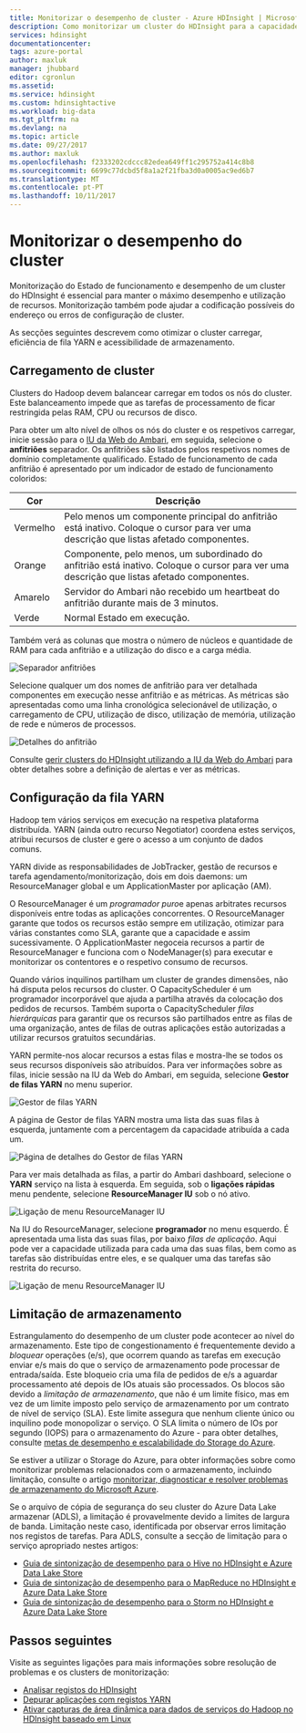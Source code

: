 ```yaml
---
title: Monitorizar o desempenho de cluster - Azure HDInsight | Microsoft Docs
description: Como monitorizar um cluster do HDInsight para a capacidade e o desempenho.
services: hdinsight
documentationcenter: 
tags: azure-portal
author: maxluk
manager: jhubbard
editor: cgronlun
ms.assetid: 
ms.service: hdinsight
ms.custom: hdinsightactive
ms.workload: big-data
ms.tgt_pltfrm: na
ms.devlang: na
ms.topic: article
ms.date: 09/27/2017
ms.author: maxluk
ms.openlocfilehash: f2333202cdccc82edea649ff1c295752a414c8b8
ms.sourcegitcommit: 6699c77dcbd5f8a1a2f21fba3d0a0005ac9ed6b7
ms.translationtype: MT
ms.contentlocale: pt-PT
ms.lasthandoff: 10/11/2017
---
```

# <a name="monitor-cluster-performance"></a>Monitorizar o desempenho do cluster

Monitorização do Estado de funcionamento e desempenho de um cluster do HDInsight é essencial para manter o máximo desempenho e utilização de recursos. Monitorização também pode ajudar a codificação possíveis do endereço ou erros de configuração de cluster.

As secções seguintes descrevem como otimizar o cluster carregar, eficiência de fila YARN e acessibilidade de armazenamento.

## <a name="cluster-loading"></a>Carregamento de cluster

Clusters do Hadoop devem balancear carregar em todos os nós do cluster. Este balanceamento impede que as tarefas de processamento de ficar restringida pelas RAM, CPU ou recursos de disco.

Para obter um alto nível de olhos os nós do cluster e os respetivos carregar, inicie sessão para o [IU da Web do Ambari](hdinsight-hadoop-manage-ambari.md), em seguida, selecione o **anfitriões** separador. Os anfitriões são listados pelos respetivos nomes de domínio completamente qualificado. Estado de funcionamento de cada anfitrião é apresentado por um indicador de estado de funcionamento coloridos:

| Cor | Descrição |
| --- | --- |
| Vermelho | Pelo menos um componente principal do anfitrião está inativo. Coloque o cursor para ver uma descrição que listas afetado componentes. |
| Orange | Componente, pelo menos, um subordinado do anfitrião está inativo. Coloque o cursor para ver uma descrição que listas afetado componentes. |
| Amarelo | Servidor do Ambari não recebido um heartbeat do anfitrião durante mais de 3 minutos. |
| Verde | Normal Estado em execução. |

Também verá as colunas que mostra o número de núcleos e quantidade de RAM para cada anfitrião e a utilização do disco e a carga média.

![Separador anfitriões](./media/hdinsight-key-scenarios-to-monitor/hosts-tab.png)

Selecione qualquer um dos nomes de anfitrião para ver detalhada componentes em execução nesse anfitrião e as métricas. As métricas são apresentadas como uma linha cronológica selecionável de utilização, o carregamento de CPU, utilização de disco, utilização de memória, utilização de rede e números de processos.

![Detalhes do anfitrião](./media/hdinsight-key-scenarios-to-monitor/host-details.png)

Consulte [gerir clusters do HDInsight utilizando a IU da Web do Ambari](hdinsight-hadoop-manage-ambari.md) para obter detalhes sobre a definição de alertas e ver as métricas.

## <a name="yarn-queue-configuration"></a>Configuração da fila YARN

Hadoop tem vários serviços em execução na respetiva plataforma distribuída. YARN (ainda outro recurso Negotiator) coordena estes serviços, atribui recursos de cluster e gere o acesso a um conjunto de dados comuns.

YARN divide as responsabilidades de JobTracker, gestão de recursos e tarefa agendamento/monitorização, dois em dois daemons: um ResourceManager global e um ApplicationMaster por aplicação (AM).

O ResourceManager é um *programador puro*e apenas arbitrates recursos disponíveis entre todas as aplicações concorrentes. O ResourceManager garante que todos os recursos estão sempre em utilização, otimizar para várias constantes como SLA, garante que a capacidade e assim sucessivamente. O ApplicationMaster negoceia recursos a partir de ResourceManager e funciona com o NodeManager(s) para executar e monitorizar os contentores e o respetivo consumo de recursos.

Quando vários inquilinos partilham um cluster de grandes dimensões, não há disputa pelos recursos do cluster. O CapacityScheduler é um programador incorporável que ajuda a partilha através da colocação dos pedidos de recursos. Também suporta o CapacityScheduler *filas hierárquicas* para garantir que os recursos são partilhados entre as filas de uma organização, antes de filas de outras aplicações estão autorizadas a utilizar recursos gratuitos secundárias.

YARN permite-nos alocar recursos a estas filas e mostra-lhe se todos os seus recursos disponíveis são atribuídos. Para ver informações sobre as filas, inicie sessão na IU da Web do Ambari, em seguida, selecione **Gestor de filas YARN** no menu superior.

![Gestor de filas YARN](./media/hdinsight-key-scenarios-to-monitor/yarn-queue-manager.png)

A página de Gestor de filas YARN mostra uma lista das suas filas à esquerda, juntamente com a percentagem da capacidade atribuída a cada um.

![Página de detalhes do Gestor de filas YARN](./media/hdinsight-key-scenarios-to-monitor/yarn-queue-manager-details.png)

Para ver mais detalhada as filas, a partir do Ambari dashboard, selecione o **YARN** serviço na lista à esquerda. Em seguida, sob o **ligações rápidas** menu pendente, selecione **ResourceManager IU** sob o nó ativo.

![Ligação de menu ResourceManager IU](./media/hdinsight-key-scenarios-to-monitor/resource-manager-ui-menu.png)

Na IU do ResourceManager, selecione **programador** no menu esquerdo. É apresentada uma lista das suas filas, por baixo *filas de aplicação*. Aqui pode ver a capacidade utilizada para cada uma das suas filas, bem como as tarefas são distribuídas entre eles, e se qualquer uma das tarefas são restrita do recurso.

![Ligação de menu ResourceManager IU](./media/hdinsight-key-scenarios-to-monitor/resource-manager-ui.png)

## <a name="storage-throttling"></a>Limitação de armazenamento

Estrangulamento do desempenho de um cluster pode acontecer ao nível do armazenamento. Este tipo de congestionamento é frequentemente devido a *bloquear* operações (e/s), que ocorrem quando as tarefas em execução enviar e/s mais do que o serviço de armazenamento pode processar de entrada/saída. Este bloqueio cria uma fila de pedidos de e/s a aguardar processamento até depois de IOs atuais são processados. Os blocos são devido a *limitação de armazenamento*, que não é um limite físico, mas em vez de um limite imposto pelo serviço de armazenamento por um contrato de nível de serviço (SLA). Este limite assegura que nenhum cliente único ou inquilino pode monopolizar o serviço. O SLA limita o número de IOs por segundo (IOPS) para o armazenamento do Azure - para obter detalhes, consulte [metas de desempenho e escalabilidade do Storage do Azure](https://docs.microsoft.com/azure/storage/storage-scalability-targets).

Se estiver a utilizar o Storage do Azure, para obter informações sobre como monitorizar problemas relacionados com o armazenamento, incluindo limitação, consulte o artigo [monitorizar, diagnosticar e resolver problemas de armazenamento do Microsoft Azure](https://docs.microsoft.com/azure/storage/storage-monitoring-diagnosing-troubleshooting).

Se o arquivo de cópia de segurança do seu cluster do Azure Data Lake armazenar (ADLS), a limitação é provavelmente devido a limites de largura de banda. Limitação neste caso, identificada por observar erros limitação nos registos de tarefas. Para ADLS, consulte a secção de limitação para o serviço apropriado nestes artigos:

* [Guia de sintonização de desempenho para o Hive no HDInsight e Azure Data Lake Store](../data-lake-store/data-lake-store-performance-tuning-hive.md)
* [Guia de sintonização de desempenho para o MapReduce no HDInsight e Azure Data Lake Store](../data-lake-store/data-lake-store-performance-tuning-mapreduce.md)
* [Guia de sintonização de desempenho para o Storm no HDInsight e Azure Data Lake Store](../data-lake-store/data-lake-store-performance-tuning-storm.md)

## <a name="next-steps"></a>Passos seguintes

Visite as seguintes ligações para mais informações sobre resolução de problemas e os clusters de monitorização:

* [Analisar registos do HDInsight](hdinsight-debug-jobs.md)
* [Depurar aplicações com registos YARN](hdinsight-hadoop-access-yarn-app-logs-linux.md)
* [Ativar capturas de área dinâmica para dados de serviços do Hadoop no HDInsight baseado em Linux](hdinsight-hadoop-collect-debug-heap-dump-linux.md)
